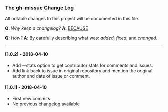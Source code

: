 ### The gh-missue Change Log

All notable changes to this project will be documented in this file.

**Q**: *Why keep a changelog?*
**A**: [BECAUSE](http://keepachangelog.com/en/1.0.0/)

**Q**: *How?*
**A**: By carefully describing what was: *added, fixed*, and *changed*.

---

#### [1.0.2] - 2018-04-10

- Add --stats option to get contributor stats for comments and issues.
- Add link back to issue in original repository and mention the original author and date of issue or comment.

#### [1.0.1] - 2018-04-10

- First new commits
- No previous changelog available
